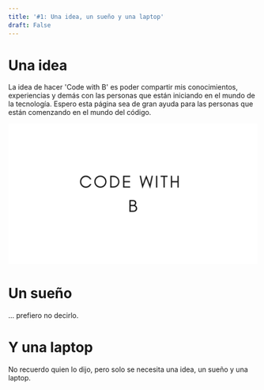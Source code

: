 ```yaml
---
title: '#1: Una idea, un sueño y una laptop'
draft: False
---
```


# Una idea

La idea de hacer 'Code with B' es poder compartir mis conocimientos, experiencias y demás con las personas que están iniciando en el mundo de la tecnología. Espero esta página sea de gran ayuda para las personas que están comenzando en el mundo del código.

![Code with B image](/images/CodeWithB.PNG) 

# Un sueño

... prefiero no decirlo. 

# Y una laptop

No recuerdo quien lo dijo, pero solo se necesita una idea, un sueño y una laptop.